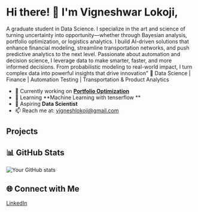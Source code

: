 # Hi there! 👋 I'm Vigneshwar Lokoji, 
A graduate student in Data Science. I specialize in the art and science of turning uncertainty into opportunity—whether through Bayesian analysis, portfolio optimization, or logistics analytics. I build AI-driven solutions that enhance financial modeling, streamline transportation networks, and push predictive analytics to the next level. Passionate about automation and decision science, I leverage data to make smarter, faster, and more informed decisions. From probabilistic modeling to real-world impact, I turn complex data into powerful insights that drive innovation"
🚀 Data Science | Finance | Automation Testing | Transportation & Product Analytics


- 🔭 Currently working on **[Portfolio Optimization](your_project_link)**
- 🌱 Learning **Machine Learning with tenserflow **
- 💼 Aspiring **Data Scientist**
- 📫 Reach me at: vigneshlokoji@gmail.com

## Projects


## 📊 GitHub Stats
![Your GitHub stats](https://github-readme-stats.vercel.app/api?username=yourusername&show_icons=true&theme=dark)

## 🌐 Connect with Me
[LinkedIn](https://www.linkedin.com/in/vigneshwar-lokoji/)
